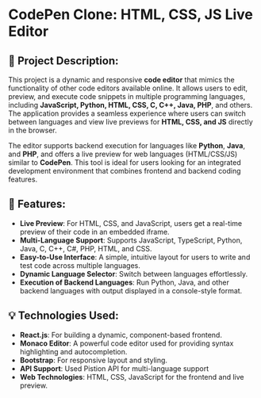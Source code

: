 # CodePen Clone: HTML, CSS, JS Live Editor

## 🚀 Project Description:
This project is a dynamic and responsive **code editor** that mimics the functionality of other code editors available online. It allows users to edit, preview, and execute code snippets in multiple programming languages, including **JavaScript, Python, HTML, CSS, C, C++, Java, PHP**, and others. The application provides a seamless experience where users can switch between languages and view live previews for **HTML, CSS, and JS** directly in the browser.

The editor supports backend execution for languages like **Python**, **Java**, and **PHP**, and offers a live preview for web languages (HTML/CSS/JS) similar to **CodePen**. This tool is ideal for users looking for an integrated development environment that combines frontend and backend coding features.

## 🔧 Features:
- **Live Preview**: For HTML, CSS, and JavaScript, users get a real-time preview of their code in an embedded iframe.
- **Multi-Language Support**: Supports JavaScript, TypeScript, Python, Java, C, C++, C#, PHP, HTML, and CSS.
- **Easy-to-Use Interface**: A simple, intuitive layout for users to write and test code across multiple languages.
- **Dynamic Language Selector**: Switch between languages effortlessly.
- **Execution of Backend Languages**: Run Python, Java, and other backend languages with output displayed in a console-style format.

## 💡 Technologies Used:
- **React.js**: For building a dynamic, component-based frontend.
- **Monaco Editor**: A powerful code editor used for providing syntax highlighting and autocompletion.
- **Bootstrap**: For responsive layout and styling.
- **API Support**: Used Pistion API for multi-language support
- **Web Technologies**: HTML, CSS, JavaScript for the frontend and live preview.
